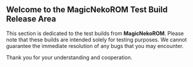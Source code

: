 ## Welcome to the MagicNekoROM Test Build Release Area

This section is dedicated to the test builds from **MagicNekoROM**. Please note that these builds are intended solely for testing purposes. We cannot guarantee the immediate resolution of any bugs that you may encounter.

Thank you for your understanding and cooperation.